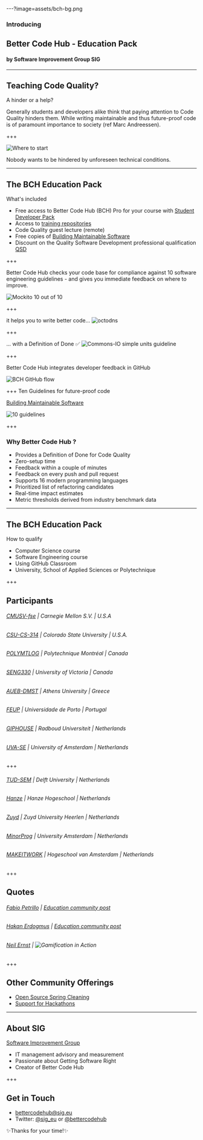 ---?image=assets/bch-bg.png

### Introducing
## Better Code Hub - Education Pack
#### by Software Improvement Group SIG

---

## Teaching Code Quality?

<span class="primary">A hinder or a help?</span> 

Generally students and developers alike think that paying attention to Code Quality hinders them. While writing maintainable and thus future-proof code is of paramount importance to society 
(ref Marc Andreessen).


+++

![Where to start](assets/legacy-code.png)

Nobody wants to be hindered by <span class="primary">unforeseen</span> technical conditions. 


---
<!-- 
.reveal section img {
  border: 0;
  box-shadow: none;
} 
-->  

## The BCH Education Pack 

<span class="primary">What's included</span>

- Free access to Better Code Hub (BCH) Pro for your course with [Student Developer Pack](https://education.github.com/pack)
- Access to [training repositories](https://github.com/bettercodehubtraining)
- Code Quality guest lecture (remote)
- Free copies of [Building Maintainable Software](https://shop.oreilly.com/product/0636920049159.do)
- Discount on the Quality Software Development professional qualification [QSD](http://comm.peoplecert.org/IBD/QSD)


+++

Better Code Hub checks your code base for <span class="primary">compliance</span> against 10 <span class="primary">software engineering</span> guidelines - and gives you immediate feedback on where to <span class="primary">improve</span>.

![Mockito 10 out of 10](assets/mockito-10-out-of-10.png)


+++

it helps you to <span class="primary">write</span> better code... 
![octodns](assets/octodns.jpg)



+++

... with a Definition of Done ✅
![Commons-IO simple units guideline](assets/commons-io-simple-units-guideline.png)


+++

Better Code Hub integrates <span class="primary">developer feedback</span> in GitHub

![BCH GitHub flow](assets/bch-github-flow.png)


+++
Ten Guidelines for future-proof code

[Building Maintainable Software](https://shop.oreilly.com/product/0636920049159.do)

![10 guidelines](assets/bms-cover.png)

+++

### Why Better Code Hub ?

- Provides a Definition of Done for Code Quality 
- Zero-setup time
- Feedback within a couple of minutes
- Feedback on every push and pull request
- Supports 16 modern programming languages
- Prioritized list of refactoring candidates
- Real-time impact estimates
- Metric thresholds derived from industry benchmark data

---

## The BCH Education Pack 

<span class="primary">How to qualify</span> 

- Computer Science course 
- Software Engineering course
- Using GitHub Classroom
- University, School of Applied Sciences or Polytechnique

+++

## Participants

###### [CMUSV-fse](https://github.com/cmusv-fse) | Carnegie Mellon S.V. | U.S.A
###### [CSU-CS-314](https://github.com/csu2017sp314/) | Colorado State University | U.S.A.
###### [POLYMTLOG](https://github.com/poly-log8371) | Polytechnique Montréal | Canada
###### [SENG330](https://github.com/SENG330-17) | University of Victoria | Canada
###### [AUEB-DMST](https://github.com/dmst-sweng) | Athens University | Greece
###### [FEUP](https://github.com/bch-feup-ooplab) | Universidade de Porto | Portugal
###### [GIPHOUSE](https://github.com/giphouse) | Radboud Universiteit | Netherlands
###### [UVA-SE](https://github.com/software-engineering-amsterdam) | University of Amsterdam | Netherlands

+++

###### [TUD-SEM](https://github.com/software-engineering-methods) | Delft University | Netherlands
###### [Hanze](https://github.com/hanzehogeschoolSICT) | Hanze Hogeschool | Netherlands
###### [Zuyd](https://github.com/ZuydUniversity) | Zuyd University Heerlen | Netherlands
###### [MinorProg](https://github.com/minprog) | University Amsterdam | Netherlands
###### [MAKEITWORK](https://github.com/hva-makeitwork) | Hogeschool van Amsterdam | Netherlands

+++
## Quotes

###### [Fabio Petrillo](https://github.com/petrillo) | [Education community post](https://education.github.community/t/a-proposed-add-on-for-code-quality-in-software-engineering-courses-using-github/9067/5)
###### [Hakan Erdogmus](https://github.com/erdogmush) | [Education community post](https://education.github.community/t/a-proposed-add-on-for-code-quality-in-software-engineering-courses-using-github/9067/6)
###### [Neil Ernst](https://github.com/neilernst) | ![Gamification in Action](assets/studentcomment.jpg)




+++


## Other Community Offerings

- [Open Source Spring Cleaning](https://opensourcespringcleaning.github.io/)
- [Support for Hackathons](https://dev.to/jstvssr/how-a-hackathon-appreciates-quality-code)

---
## About SIG
[<span class="primary">Software Improvement Group</span>](https://sig.eu) 

- IT management advisory and measurement
- Passionate about Getting Software Right
- Creator of Better Code Hub

+++

## Get in Touch

- <bettercodehub@sig.eu>
- Twitter: [@sig_eu](https://twitter.com/sig_eu) or [@bettercodehub](https://twitter.com/bettercodehub)

✨<span class="primary">Thanks for your time!</span>✨



